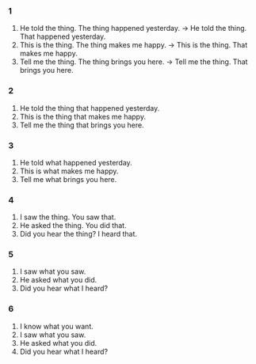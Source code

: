 ### 1
1. He told the thing. The thing happened yesterday. -> He told the thing. That happened yesterday.
2. This is the thing. The thing makes me happy. -> This is the thing. That makes me happy.
3. Tell me the thing. The thing brings you here. -> Tell me the thing. That brings you here.
### 2
1. He told the thing that happened yesterday.
2. This is the thing that makes me happy.
3. Tell me the thing that brings you here.
### 3
1. He told what happened yesterday.
2. This is what makes me happy.
3. Tell me what brings you here.
### 4
1. I saw the thing. You saw that.
2. He asked the thing. You did that.
3. Did you hear the thing? I heard that.
### 5
1. I saw what you saw.
2. He asked what you did.
3. Did you hear what I heard?
### 6
1. I know what you want.
2. I saw what you saw.
3. He asked what you did.
4. Did you hear what I heard?
